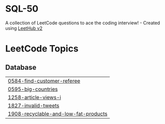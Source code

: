 # SQL-50
A collection of LeetCode questions to ace the coding interview! - Created using [LeetHub v2](https://github.com/arunbhardwaj/LeetHub-2.0)

<!---LeetCode Topics Start-->
# LeetCode Topics
## Database
|  |
| ------- |
| [0584-find-customer-referee](https://github.com/rishitapd/SQL-50/tree/master/0584-find-customer-referee) |
| [0595-big-countries](https://github.com/rishitapd/SQL-50/tree/master/0595-big-countries) |
| [1258-article-views-i](https://github.com/rishitapd/SQL-50/tree/master/1258-article-views-i) |
| [1827-invalid-tweets](https://github.com/rishitapd/SQL-50/tree/master/1827-invalid-tweets) |
| [1908-recyclable-and-low-fat-products](https://github.com/rishitapd/SQL-50/tree/master/1908-recyclable-and-low-fat-products) |
<!---LeetCode Topics End-->